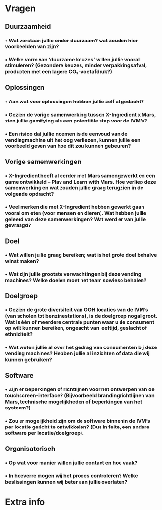 # Vragen
## Duurzaamheid
### • Wat verstaan jullie onder duurzaam? wat zouden hier voorbeelden van zijn?
### • Welke vorm van ‘duurzame keuzes’ willen jullie vooral stimuleren? (Gezondere keuzes, minder verpakkingsafval, producten met een lagere CO₂-voetafdruk?)

## Oplossingen
### • Aan wat voor oplossingen hebben jullie zelf al gedacht?  
### • Gezien de vorige samenwerking tussen X-Ingredient x Mars, zien jullie gamifying als een potentiële stap voor de IVM’s?
### • Een risico dat jullie noemen is de eenvoud van de vendingmachine uit het oog verliezen, kunnen jullie een voorbeeld geven van hoe dit zou kunnen gebeuren?

## Vorige samenwerkingen
### • X-Ingredient heeft al eerder met Mars samengewerkt en een game ontwikkeld – Play and Learn with Mars. Hoe verliep deze samenwerking en wat zouden jullie graag terugzien in de volgende opdracht?  
### • Veel merken die met X-Ingredient hebben gewerkt gaan vooral om eten (voor mensen en dieren). Wat hebben jullie geleerd van deze samenwerkingen? Wat werd er van jullie gevraagd?

## Doel
### • Wat willen jullie graag bereiken; wat is het grote doel behalve winst maken?  
### • Wat zijn jullie grootste verwachtingen bij deze vending machines? Welke doelen moet het team sowieso behalen?

## Doelgroep
### • Gezien de grote diversiteit van OOH locaties van de IVM’s (van scholen tot benzinestations), is de doelgroep nogal groot. Wat is één of meerdere centrale punten waar u de consument op wilt kunnen bereiken, ongeacht van leeftijd, geslacht of ethniciteit?  
### • Wat weten jullie al over het gedrag van consumenten bij deze vending machines? Hebben jullie al inzichten of data die wij kunnen gebruiken?

## Software
### • Zijn er beperkingen of richtlijnen voor het ontwerpen van de touchscreen-interface? (Bijvoorbeeld brandingrichtlijnen van Mars, technische mogelijkheden of beperkingen van het systeem?)  
### • Zou er mogelijkheid zijn om de software binnenin de IVM’s per locatie gericht te ontwikkelen? (Dus in feite, een andere software per locatie/doelgroep).

## Organisatorisch
### • Op wat voor manier willen jullie contact en hoe vaak?  
### • In hoeverre mogen wij het proces controleren? Welke beslissingen kunnen wij beter aan jullie overlaten?


# Extra info
